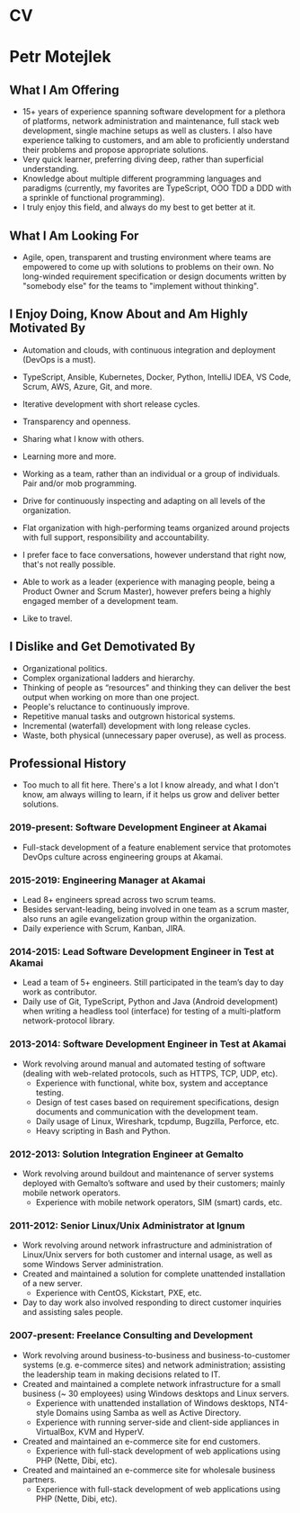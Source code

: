 # CV
# Petr Motejlek
## What I Am Offering
- 15+ years of experience spanning software development for a plethora of platforms, network administration and maintenance, full stack web development, single machine setups as well as clusters. I also have experience talking to customers, and am able to proficiently understand their problems and propose appropriate solutions.  
- Very quick learner, preferring diving deep, rather than superficial understanding.
- Knowledge about multiple different programming languages and paradigms (currently, my favorites are TypeScript, OOO TDD a DDD with a sprinkle of functional programming).
- I truly enjoy this field, and always do my best to get better at it.

## What I Am Looking For
- Agile, open, transparent and trusting environment where teams are empowered to come up with solutions to problems on their own. No long-winded requirement specification or design documents written by "somebody else" for the teams to "implement without thinking".

## I Enjoy Doing, Know About and Am Highly Motivated By
- Automation and clouds, with continuous integration and deployment (DevOps is a must).
- TypeScript, Ansible, Kubernetes, Docker, Python, IntelliJ IDEA, VS Code, Scrum, AWS, Azure, Git, and more.
- Iterative development with short release cycles.

- Transparency and openness.
- Sharing what I know with others.
- Learning more and more.
- Working as a team, rather than an individual or a group of individuals. Pair and/or mob programming.
- Drive for continuously inspecting and adapting on all levels of the organization.
- Flat organization with high-performing teams organized around projects with full support, responsibility and accountability.
- I prefer face to face conversations, however understand that right now, that's not really possible.

- Able to work as a leader (experience with managing people, being a Product Owner and Scrum Master), however prefers being a highly engaged member of a development team.

- Like to travel.

## I Dislike and Get Demotivated By
- Organizational politics.
- Complex organizational ladders and hierarchy.
- Thinking of people as “resources” and thinking they can deliver the best output when working on more than one project.
- People's reluctance to continuously improve.
- Repetitive manual tasks and outgrown historical systems.
- Incremental (waterfall) development with long release cycles.
- Waste, both physical (unnecessary paper overuse), as well as process.

## Professional History
- Too much to all fit here. There's a lot I know already, and what I don't know, am always willing to learn, if it helps us grow and deliver better solutions.

### 2019-present: Software Development Engineer at Akamai
* Full-stack development of a feature enablement service that protomotes DevOps culture
  across engineering groups at Akamai.

### 2015-2019: Engineering Manager at Akamai
* Lead 8+ engineers spread across two scrum teams.
* Besides servant-leading, being involved in one team as a scrum master, also runs an agile evangelization group within the organization.
* Daily experience with Scrum, Kanban, JIRA.

### 2014-2015: Lead Software Development Engineer in Test at Akamai
* Lead a team of 5+ engineers. Still participated in the team’s day to day work as contributor.
* Daily use of Git, TypeScript, Python and Java (Android development) when writing a headless tool (interface) for testing of a multi-platform network-protocol library.

### 2013-2014: Software Development Engineer in Test at Akamai
* Work revolving around manual and automated testing of software (dealing with web-related protocols, such as HTTPS, TCP, UDP, etc).
	* Experience with functional, white box, system and acceptance testing.
	* Design of test cases based on requirement specifications, design documents and communication with the development team.
	* Daily usage of Linux, Wireshark, tcpdump, Bugzilla, Perforce, etc.
	* Heavy scripting in Bash and Python.

### 2012-2013: Solution Integration Engineer at Gemalto
* Work revolving around buildout and maintenance of server systems deployed with Gemalto’s software and used by their customers; mainly mobile network operators.
	* Experience with mobile network operators, SIM (smart) cards, etc.

### 2011-2012: Senior Linux/Unix Administrator at Ignum
* Work revolving around network infrastructure and administration of Linux/Unix servers for both customer and internal usage, as well as some Windows Server administration.
* Created and maintained a solution for complete unattended installation of a new server.
	* Experience with CentOS, Kickstart, PXE, etc.
* Day to day work also involved responding to direct customer inquiries and assisting sales people.

### 2007-present: Freelance Consulting and Development
- Work revolving around business-to-business and business-to-customer systems (e.g. e-commerce sites) and network administration; assisting the leadership team in making decisions related to IT.
- Created and maintained a complete network infrastructure for a small business (~ 30 employees) using Windows desktops and Linux servers.
	- Experience with unattended installation of Windows desktops, NT4-style Domains using Samba as well as Active Directory.
	- Experience with running server-side and client-side appliances in VirtualBox, KVM and HyperV.
- Created and maintained an e-commerce site for end customers.
	- Experience with full-stack development of web applications using PHP (Nette, Dibi, etc).
- Created and maintained an e-commerce site for wholesale business partners.
	- Experience with full-stack development of web applications using PHP (Nette, Dibi, etc).
